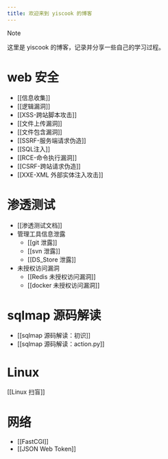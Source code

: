 ```yaml
---
title: 欢迎来到 yiscook 的博客
---
```

>[!note]
>这里是 yiscook 的博客，记录并分享一些自己的学习过程。  

# web 安全  
- [[信息收集]]  
- [[逻辑漏洞]]  
- [[XSS-跨站脚本攻击]]  
- [[文件上传漏洞]]  
- [[文件包含漏洞]]  
- [[SSRF-服务端请求伪造]]  
- [[SQL注入]]  
- [[RCE-命令执行漏洞]]  
- [[CSRF-跨站请求伪造]]  
- [[XXE-XML 外部实体注入攻击]]  

# 渗透测试  
-  [[渗透测试文档]]  
- 管理工具信息泄露  
	- [[git 泄露]]  
	- [[svn 泄露]]  
	- [[DS_Store 泄露]]  
- 未授权访问漏洞
	- [[Redis 未授权访问漏洞]]
	- [[docker 未授权访问漏洞]]

# sqlmap 源码解读  
- [[sqlmap 源码解读：初识]]
-  [[sqlmap 源码解读：action.py]]

# Linux  
[[Linux 扫盲]]  

# 网络  
- [[FastCGI]]  
- [[JSON Web Token]]  